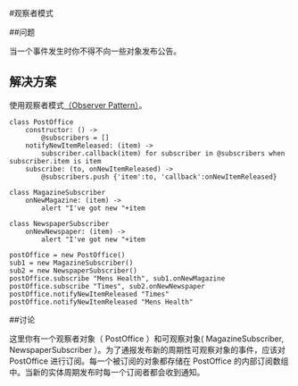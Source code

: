 #观察者模式
  
##问题
  
当一个事件发生时你不得不向一些对象发布公告。
  
## 解决方案
  
使用观察者模式[（Observer Pattern）](http://en.wikipedia.org/wiki/Observer_pattern)。
  
```
class PostOffice
    constructor: () ->
        @subscribers = []
    notifyNewItemReleased: (item) ->
        subscriber.callback(item) for subscriber in @subscribers when subscriber.item is item
    subscribe: (to, onNewItemReleased) ->
        @subscribers.push {'item':to, 'callback':onNewItemReleased}

class MagazineSubscriber
    onNewMagazine: (item) ->
        alert "I've got new "+item

class NewspaperSubscriber
    onNewNewspaper: (item) ->
        alert "I've got new "+item

postOffice = new PostOffice()
sub1 = new MagazineSubscriber()
sub2 = new NewspaperSubscriber()
postOffice.subscribe "Mens Health", sub1.onNewMagazine
postOffice.subscribe "Times", sub2.onNewNewspaper
postOffice.notifyNewItemReleased "Times"
postOffice.notifyNewItemReleased "Mens Health"
```
  
##讨论
  
这里你有一个观察者对象（ PostOffice ）和可观察对象( MagazineSubscriber, NewspaperSubscriber ）。为了通报发布新的周期性可观察对象的事件，应该对 PostOffice 进行订阅。每一个被订阅的对象都存储在 PostOffice 的内部订阅数组中。当新的实体周期发布时每一个订阅者都会收到通知。

